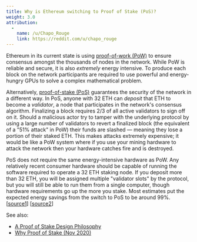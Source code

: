 ```yaml
---
title: Why is Ethereum switching to Proof of Stake (PoS)?
weight: 3.0
attribution:
  -
    name: /u/Chapo_Rouge
    link: https://reddit.com/u/chapo_rouge
---
```


Ethereum in its current state is using [proof-of-work (PoW)](https://www.youtube.com/watch?v=3EUAcxhuoU4) to ensure consensus amongst the thousands of nodes in the network. While PoW is reliable and secure, it is also _extremely_ energy intensive. To produce each block on the network participants are required to use powerful and energy-hungry GPUs to solve a complex mathematical problem.

Alternatively, [proof-of-stake (PoS)](https://www.youtube.com/watch?v=psKDXvXdr7k) guarantees the security of the network in a different way. In PoS, anyone with 32 ETH can _deposit_ that ETH to become a _validator_, a node that participates in the network's consensus algorithm. Finalizing a block requires 2/3 of all active validators to sign off on it. Should a malicious actor try to tamper with the underlying protocol by using a large number of validators to revert a finalized block (the equivalent of a "51% attack" in PoW) their funds are slashed — meaning they lose a portion of their staked ETH. This makes attacks extremely expensive; it would be like a PoW system where if you use your mining hardware to attack the network then your hardware catches fire and is destroyed.

PoS does not require the same energy-intensive hardware as PoW. Any relatively recent consumer hardware should be capable of running the software required to operate a 32 ETH staking node. If you deposit more than 32 ETH, you will be assigned multiple "validator slots" by the protocol, but you will still be able to run them from a single computer, though hardware requirements go up the more you stake. Most estimates put the expected energy savings from the switch to PoS to be around 99%. [[source1](https://spectrum.ieee.org/computing/networks/ethereum-plans-to-cut-its-absurd-energy-consumption-by-99-percent)] [[source2](https://twitter.com/sigp_io/status/1374979655782989824)]

See also:

* [A Proof of Stake Design Philosophy](https://medium.com/@VitalikButerin/a-proof-of-stake-design-philosophy-506585978d51)
* [Why Proof of Stake (Nov 2020)](https://vitalik.ca/general/2020/11/06/pos2020.html)
